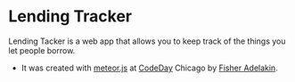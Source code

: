 # Lending Tracker

Lending Tacker is a web app that allows you to keep track of the things you let people borrow.
- It was created with [meteor.js](http://www.meteor.com) at [CodeDay](http://codeday.org) Chicago by [Fisher Adelakin](http://fisheradelakin.com).